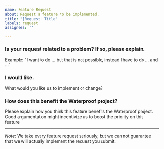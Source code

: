 ```yaml
---
name: Feature Request
about: Request a feature to be implemented.
title: "[Request] Title"
labels: request
assignees: ''

---
```


### Is your request related to a problem? If so, please explain.
Example: "I want to do ... but that is not possible, instead I have to do ... and ..."

### I would like.
What would you like us to implement or change?

### How does this benefit the Waterproof project?
Please explain how you think this feature benefits the Waterproof project. Good argumentation might incentivize us to boost the priority on this feature.

---
*Note*: We take every feature request seriously, but we can not guarantee that we will actually implement the request you submit.